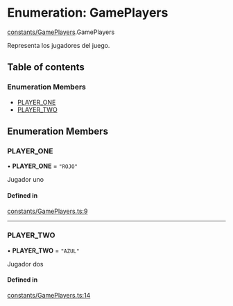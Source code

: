 # Enumeration: GamePlayers

[constants/GamePlayers](../wiki/constants.GamePlayers).GamePlayers

Representa los jugadores del juego.

## Table of contents

### Enumeration Members

- [PLAYER\_ONE](../wiki/constants.GamePlayers.GamePlayers#player_one)
- [PLAYER\_TWO](../wiki/constants.GamePlayers.GamePlayers#player_two)

## Enumeration Members

### PLAYER\_ONE

• **PLAYER\_ONE** = ``"ROJO"``

Jugador uno

#### Defined in

[constants/GamePlayers.ts:9](https://github.com/Jhonnatan1806/SOSGame/blob/2d7847a/src/classes/constants/GamePlayers.ts#L9)

___

### PLAYER\_TWO

• **PLAYER\_TWO** = ``"AZUL"``

Jugador dos

#### Defined in

[constants/GamePlayers.ts:14](https://github.com/Jhonnatan1806/SOSGame/blob/2d7847a/src/classes/constants/GamePlayers.ts#L14)
